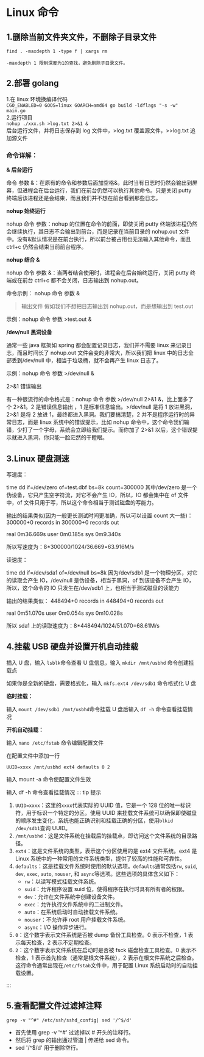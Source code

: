 # Linux 命令

## 1.删除当前文件夹文件，不删除子目录文件

```
find . -maxdepth 1 -type f | xargs rm

-maxdepth 1 限制深度为1的查找，避免删除子目录文件。

```

## 2.部署 golang

1.在 linux 环境换编译代码  
`CGO_ENABLED=0 GOOS=linux GOARCH=amd64 go build -ldflags "-s -w" main.go`  
2.运行项目  
`nohup ./xxx.sh >log.txt 2>&1 & `  
后台运行文件，并将日志保存到 log 文件中，>log.txt 覆盖源文件，>>log.txt 追加源文件

### 命令详解：

**& 后台运行**

命令 参数 &：在原有的命令和参数后面加空格&，此时当有日志时仍然会输出到屏幕，但进程会在后台运行，我们在前台仍然可以执行其他命令。只是关闭 putty 终端后该进程还是会结束，而且我们并不想在前台看到那些日志。

**nohup 始终运行**

nohup 命令 参数：nohup 的位置在命令的前面，即使关闭 putty 终端该进程仍然会继续执行，其日志不会输出到前台，而是记录在当前目录的 nohup.out 文件中。没有&默认情况是在前台执行，所以前台被占用也无法输入其他命令，而且 ctrl+c 仍然会结束当前前台程序。

**nohup 结合 &**

nohup 命令 参数 &：当两者结合使用时，进程会在后台始终运行，关闭 putty 终端或在前台 ctrl+c 都不会关闭，日志输出到 nohup.out。

命令示例： nohup 命令 参数 &

> 输出文件
> 假如我们不想把日志输出到 nohup.out，而是想输出到 test.out

示例：nohup 命令 参数 >test.out &

**/dev/null 黑洞设备**

通常一些 java 框架如 spring 都会配置记录日志，我们并不需要 linux 来记录日志，而且时间长了 nohup.out 文件会变的非常大，所以我们把 linux 中的日志全部丢到/dev/null 中，相当于垃圾桶，就不会再产生 linux 日志了。

示例：nohup 命令 参数 >/dev/null &

2>&1 错误输出

有一种很流行的命令格式是：nohup 命令 参数 >/dev/null 2>&1 &，比上面多了个 2>&1。2 是错误信息输出 ，1 是标准信息输出。>/dev/null 是将 1 放进黑洞， 2>&1 是将 2 放进 1，最终都进入黑洞。我们要搞清楚，2 并不是程序运行时的异常日志，而是 linux 系统中的错误提示，比如 nohup 命令中，这个命令我们输错，少打了一个字母，系统会立即给我们提示。而你加了 2>&1 以后，这个错误提示就进入黑洞，你只能一脸茫然的干瞪眼。

## 3.Linux 硬盘测速

写速度：

time dd if=/dev/zero of=test.dbf bs=8k count=300000
其中/dev/zero 是一个伪设备，它只产生空字符流，对它不会产生 IO，所以，IO 都会集中在 of 文件中，of 文件只用于写，所以这个命令相当于测试磁盘的写能力。

输出的结果类似(因为一般更长测试时间更准确，所以可以设置 count 大一些)：
300000+0 records in
300000+0 records out

real 0m36.669s
user 0m0.185s
sys 0m9.340s

所以写速度为：8\*300000/1024/36.669=63.916M/s

读速度：

time dd if=/dev/sda1 of=/dev/null bs=8k
因为/dev/sdb1 是一个物理分区，对它的读取会产生 IO，/dev/null 是伪设备，相当于黑洞，of 到该设备不会产生 IO，所以，这个命令的 IO 只发生在/dev/sdb1 上，也相当于测试磁盘的读能力

输出的结果类似：
448494+0 records in
448494+0 records out

real 0m51.070s
user 0m0.054s
sys 0m10.028s

所以 sda1 上的读取速度为：8\*448494/1024/51.070=68.61M/s

## 4.挂载 USB 硬盘并设置开机自动挂载

插入 U 盘，输入 `lsblk`命令查看 U 盘信息，输入 `mkdir /mnt/usbhd` 命令创建挂载点

如果你是全新的硬盘，需要格式化，输入 `mkfs.ext4 /dev/sdb1` 命令格式化 U 盘

**临时挂载：**

输入 `mount /dev/sdb1 /mnt/usbhd`命令挂载 U 盘后输入 `df -h` 命令查看挂载情况

**开机自动挂载：**

输入 `nano /etc/fstab` 命令编辑配置文件

在配置文件中添加一行

`UUID=xxxx /mnt/usbhd ext4 defaults 0 2`

输入 mount -a 命令使配置文件生效

输入 df -h 命令查看挂载情况
::: tip 提示

1. `UUID=xxxx`：这里的`xxxx`代表实际的 UUID 值，它是一个 128 位的唯一标识符，用于标识一个特定的分区。使用 UUID 来挂载文件系统可以确保即使磁盘的顺序发生变化，系统也能正确识别和挂载正确的分区，使用`blkid /dev/sdb1`查询 UUID。
2. `/mnt/usbhd`：这是文件系统在挂载后的挂载点，即访问这个文件系统的目录路径。
3. `ext4`：这是文件系统的类型，表示这个分区使用的是 ext4 文件系统。ext4 是 Linux 系统中的一种常用的文件系统类型，提供了较高的性能和可靠性。
4. `defaults`：这是挂载文件系统时使用的默认选项。`defaults`通常包括`rw`, `suid`, `dev`, `exec`, `auto`, `nouser`, 和 `async`等选项。这些选项的具体含义如下：
   - `rw`：以读写模式挂载文件系统。
   - `suid`：允许程序设置 suid 位，使得程序在执行时具有所有者的权限。
   - `dev`：允许在文件系统中创建设备文件。
   - `exec`：允许执行文件系统中的二进制文件。
   - `auto`：在系统启动时自动挂载文件系统。
   - `nouser`：不允许非 root 用户挂载文件系统。
   - `async`：I/O 操作异步进行。
5. `0`：这个数字表示文件系统是否被 dump 备份工具检查。0 表示不检查，1 表示每天检查，2 表示不定期检查。
6. `2`：这个数字表示文件系统在启动时是否被 fsck 磁盘检查工具检查。0 表示不检查，1 表示首先检查（通常是根文件系统），2 表示在根文件系统之后检查。
   这行命令通常出现在`/etc/fstab`文件中，用于配置 Linux 系统启动时的自动挂载设置。

:::

## 5.查看配置文件过滤掉注释

`grep -v "^#" /etc/ssh/sshd_config| sed '/^$/d'`

- 首先使用 grep -v '^#' 过滤掉以 # 开头的注释行。
- 然后将 grep 的输出通过管道 | 传递给 sed 命令。
- sed '/^$/d' 用于删除空行。
